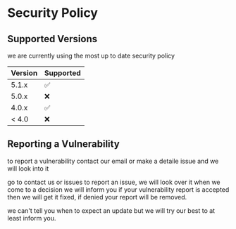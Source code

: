 # Security Policy

## Supported Versions

we are currently using the most up to date security policy 

| Version | Supported          |
| ------- | ------------------ |
| 5.1.x   | :white_check_mark: |
| 5.0.x   | :x:                |
| 4.0.x   | :white_check_mark: |
| < 4.0   | :x:                |

## Reporting a Vulnerability

to report a vulnerability contact our email or make a detaile issue and we will look into it

go to contact us or issues to report an issue, we will look over it when we come to a decision we will inform you
if your vulnerability report is accepted then we will get it fixed, if denied your report will be removed.

we can't tell you when to expect an update but we will try our best to at least inform you.
